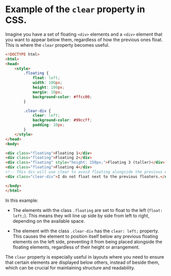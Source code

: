 # Example of the `clear` property in CSS.

Imagine you have a set of floating `<div>` elements and a `<div>` element that you want to appear below them, regardless of how the previous ones float. This is where the `clear` property becomes useful.

```html
<!DOCTYPE html>
<html>
<head>
    <style>
        .floating {
            float: left;
            width: 100px;
            height: 100px;
            margin: 10px;
            background-color: #ffcc00;
        }

        .clear-div {
            clear: left;
            background-color: #99ccff;
            padding: 10px;
        }
    </style>
</head>
<body>

<div class="floating">Floating 1</div>
<div class="floating">Floating 2</div>
<div class="floating" style="height: 150px;">Floating 3 (taller)</div>
<div class="floating">Floating 4</div>
<!-- This div will use clear to avoid floating alongside the previous elements -->
<div class="clear-div">I do not float next to the previous floaters.</div>

</body>
</html>
```

In this example:

- The elements with the class `.floating` are set to float to the left (`float: left;`). This means they will line up side by side from left to right, depending on the available space.

- The element with the class `.clear-div` has the `clear: left;` property. This causes the element to position itself below any previous floating elements on the left side, preventing it from being placed alongside the floating elements, regardless of their height or arrangement.

The `clear` property is especially useful in layouts where you need to ensure that certain elements are displayed below others, instead of beside them, which can be crucial for maintaining structure and readability.